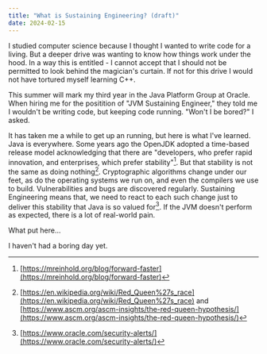 ```yaml
---
title: "What is Sustaining Engineering? (draft)"
date: 2024-02-15
---
```


I studied computer science because I thought I wanted to write code for a living. But a deeper drive was wanting to know how things work under the hood. In a way this is entitled - I cannot accept that I should not be permitted to look behind the magician's curtain. If not for this drive I would not have tortured myself learning C++.

This summer will mark my third year in the Java Platform Group at Oracle. When hiring me for the positition of "JVM Sustaining Engineer," they told me I wouldn't be writing code, but keeping code running. "Won't I be bored?" I asked. 

It has taken me a while to get up an running, but here is what I've learned. Java is everywhere. Some years ago the OpenJDK adopted a time-based release model acknowledging that there are "developers, who prefer rapid innovation, and enterprises, which prefer stability"[^1]. But that stability is not the same as doing nothing[^2]. Cryptographic algorithms change under our feet, as do the operating systems we run on, and even the compilers we use to build. Vulnerabilities and bugs are discovered regularly. Sustaining Engineering means that, we need to react to each such change just to deliver this stability that Java is so valued for[^3]. If the JVM doesn't perform as expected, there is a lot of real-world pain.

What put here...

I haven't had a boring day yet.

[^1]: [https://mreinhold.org/blog/forward-faster](https://mreinhold.org/blog/forward-faster)
[^2]: [https://en.wikipedia.org/wiki/Red_Queen%27s_race](https://en.wikipedia.org/wiki/Red_Queen%27s_race) and [https://www.ascm.org/ascm-insights/the-red-queen-hypothesis/](https://www.ascm.org/ascm-insights/the-red-queen-hypothesis/)
[^3]: [https://www.oracle.com/security-alerts/](https://www.oracle.com/security-alerts/)
